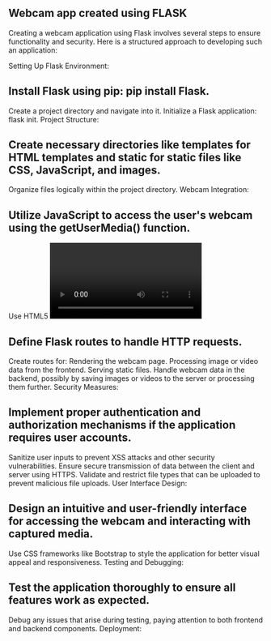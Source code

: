 ## Webcam app created using FLASK
Creating a webcam application using Flask involves several steps to ensure functionality and security. Here is a structured approach to developing such an application:

Setting Up Flask Environment:

## Install Flask using pip: pip install Flask.
Create a project directory and navigate into it.
Initialize a Flask application: flask init.
Project Structure:

## Create necessary directories like templates for HTML templates and static for static files like CSS, JavaScript, and images.
Organize files logically within the project directory.
Webcam Integration:

## Utilize JavaScript to access the user's webcam using the getUserMedia() function.
Use HTML5 <video> element to display the webcam stream.
Implement JavaScript functions to capture images or videos from the webcam.
Backend Implementation:

## Define Flask routes to handle HTTP requests.
Create routes for:
Rendering the webcam page.
Processing image or video data from the frontend.
Serving static files.
Handle webcam data in the backend, possibly by saving images or videos to the server or processing them further.
Security Measures:

## Implement proper authentication and authorization mechanisms if the application requires user accounts.
Sanitize user inputs to prevent XSS attacks and other security vulnerabilities.
Ensure secure transmission of data between the client and server using HTTPS.
Validate and restrict file types that can be uploaded to prevent malicious file uploads.
User Interface Design:

## Design an intuitive and user-friendly interface for accessing the webcam and interacting with captured media.
Use CSS frameworks like Bootstrap to style the application for better visual appeal and responsiveness.
Testing and Debugging:

## Test the application thoroughly to ensure all features work as expected.
Debug any issues that arise during testing, paying attention to both frontend and backend components.
Deployment:
